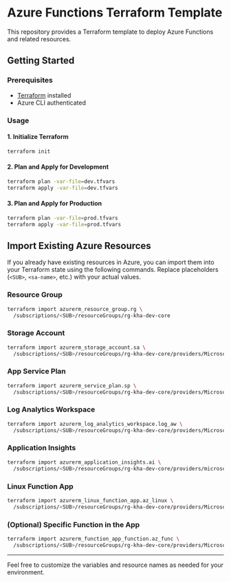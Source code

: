 # Azure Functions Terraform Template

This repository provides a Terraform template to deploy Azure Functions and related resources.

## Getting Started

### Prerequisites

- [Terraform](https://www.terraform.io/downloads.html) installed
- Azure CLI authenticated

### Usage

#### 1. Initialize Terraform

```sh
terraform init
```

#### 2. Plan and Apply for Development

```sh
terraform plan -var-file=dev.tfvars
terraform apply -var-file=dev.tfvars
```

#### 3. Plan and Apply for Production

```sh
terraform plan -var-file=prod.tfvars
terraform apply -var-file=prod.tfvars
```

## Import Existing Azure Resources

If you already have existing resources in Azure, you can import them into your Terraform state using the following commands. Replace placeholders (`<SUB>`, `<sa-name>`, etc.) with your actual values.

### Resource Group

```sh
terraform import azurerm_resource_group.rg \
  /subscriptions/<SUB>/resourceGroups/rg-kha-dev-core
```

### Storage Account

```sh
terraform import azurerm_storage_account.sa \
  /subscriptions/<SUB>/resourceGroups/rg-kha-dev-core/providers/Microsoft.Storage/storageAccounts/<sa-name>
```

### App Service Plan

```sh
terraform import azurerm_service_plan.sp \
  /subscriptions/<SUB>/resourceGroups/rg-kha-dev-core/providers/Microsoft.Web/serverfarms/<asp-name>
```

### Log Analytics Workspace

```sh
terraform import azurerm_log_analytics_workspace.log_aw \
  /subscriptions/<SUB>/resourceGroups/rg-kha-dev-core/providers/Microsoft.OperationalInsights/workspaces/<ws-name>
```

### Application Insights

```sh
terraform import azurerm_application_insights.ai \
  /subscriptions/<SUB>/resourceGroups/rg-kha-dev-core/providers/microsoft.insights/components/<ai-name>
```

### Linux Function App

```sh
terraform import azurerm_linux_function_app.az_linux \
  /subscriptions/<SUB>/resourceGroups/rg-kha-dev-core/providers/Microsoft.Web/sites/func-kha-dev-api
```

### (Optional) Specific Function in the App

```sh
terraform import azurerm_function_app_function.az_func \
  /subscriptions/<SUB>/resourceGroups/rg-kha-dev-core/providers/Microsoft.Web/sites/func-kha-dev-api/functions/example-function-app-function
```

---

Feel free to customize the variables and resource names as needed for your environment.
